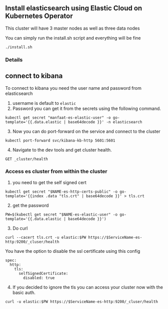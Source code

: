 ## Install elasticsearch using Elastic Cloud on Kubernetes Operator

This cluster will have 3 master nodes as well as three data nodes

You can simply run the install.sh script and everything will be fine 

```
./install.sh
```
### Details


## connect to kibana

To connect to kibana you need the user name and password from elasticsearch

1. username is default to ``elastic``
2. Password you can get it from the secrets using the following command. 
```
kubectl get secret "manfaat-es-elastic-user" -o go-template='{{.data.elastic | base64decode }}' -n elasticsearch
```
3. Now you can do port-forward on the service and connect to the cluster
```
kubectl port-forward svc/kibana-kb-http 5601:5601
```
4. Navigate to the dev tools and get cluster health. 
```
GET _cluster/health
```

### Access es cluster from within the cluster

1. you need to get the self signed cert
```
kubectl get secret "$NAME-es-http-certs-public" -o go-template='{{index .data "tls.crt" | base64decode }}' > tls.crt
```

2. get the password
```
PW=$(kubectl get secret "$NAME-es-elastic-user" -o go-template='{{.data.elastic | base64decode }}')
```

3. Do curl
```
curl --cacert tls.crt -u elastic:$PW https://$ServiceName-es-http:9200/_cluser/health
```

You have the option to disable the ssl certificate using this config
```
spec:
  http:
    tls:
      selfSignedCertificate:
        disabled: true
```

4. If you decided to ignore the tls you can access your cluster now with the basic auth.
```
curl -u elastic:$PW https://$ServiceName-es-http:9200/_cluser/health
```
